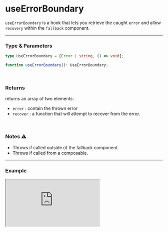 # useErrorBoundary

`useErrorBoundary` is a hook that lets you retrieve the caught `error` and allow `recovery` within the `fallback` component.

<hr/>

### Type & Parameters

```ts
type UseErrorBoundary = [Error | string, () => void];

function useErrorBoundary(): UseErrorBoundary;
```

<br/>

### Returns

returns an array of two elements:

- `error` : contain the thrown error
- `recover` : a function that will attempt to recover from the error.

<br/>

### Notes ⚠️

- Throws if called outside of the fallback component.
- Throws if called from a composable.

<hr/>

### Example

<iframe src="https://stackblitz.com/edit/ruvy-a3desu?embed=1&file=src%2Fmain.tsx&hideExplorer=1&hideNavigation=1" class="stackblitz"></iframe>
